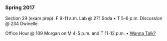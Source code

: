### Spring 2017
Section 29 (exam prep). F 9-11 a.m. Lab @ 271 Soda • T 5-6 p.m. Discussion @ 234 Dwinelle

Office Hour @ 109 Morgan on M 4-5 p.m. and T 11-12 p.m. • <a href="#appt" id="appointment">Wanna Talk?</a>
